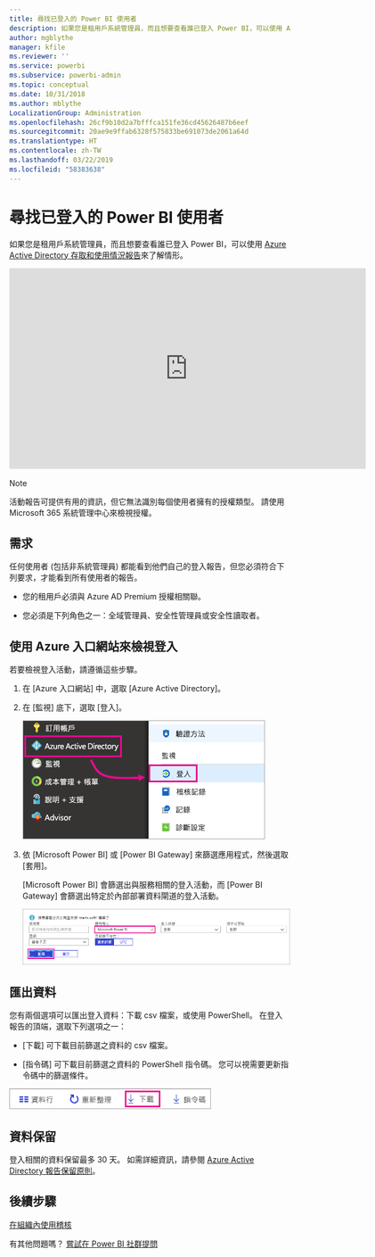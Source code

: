```yaml
---
title: 尋找已登入的 Power BI 使用者
description: 如果您是租用戶系統管理員，而且想要查看誰已登入 Power BI，可以使用 Azure Active Directory 存取和使用情況報告來了解情形。
author: mgblythe
manager: kfile
ms.reviewer: ''
ms.service: powerbi
ms.subservice: powerbi-admin
ms.topic: conceptual
ms.date: 10/31/2018
ms.author: mblythe
LocalizationGroup: Administration
ms.openlocfilehash: 26cf9b10d2a7bfffca151fe36cd45626487b6eef
ms.sourcegitcommit: 20ae9e9ffab6328f575833be691073de2061a64d
ms.translationtype: HT
ms.contentlocale: zh-TW
ms.lasthandoff: 03/22/2019
ms.locfileid: "58383638"
---
```

# <a name="find-power-bi-users-that-have-signed-in"></a>尋找已登入的 Power BI 使用者

如果您是租用戶系統管理員，而且想要查看誰已登入 Power BI，可以使用 [Azure Active Directory 存取和使用情況報告](/azure/active-directory/reports-monitoring/concept-sign-ins)來了解情形。

<iframe width="640" height="360" src="https://www.youtube.com/embed/1AVgh9w9VM8?showinfo=0" frameborder="0" allowfullscreen></iframe>

> [!NOTE]
> 活動報告可提供有用的資訊，但它無法識別每個使用者擁有的授權類型。 請使用 Microsoft 365 系統管理中心來檢視授權。

## <a name="requirements"></a>需求

任何使用者 (包括非系統管理員) 都能看到他們自己的登入報告，但您必須符合下列要求，才能看到所有使用者的報告。

* 您的租用戶必須與 Azure AD Premium 授權相關聯。

* 您必須是下列角色之一：全域管理員、安全性管理員或安全性讀取者。

## <a name="use-the-azure-portal-to-view-sign-ins"></a>使用 Azure 入口網站來檢視登入

若要檢視登入活動，請遵循這些步驟。

1. 在 [Azure 入口網站] 中，選取 [Azure Active Directory]。

1. 在 [監視] 底下，選取 [登入]。
   
    ![Azure AD 登入](media/service-admin-access-usage/azure-portal-sign-ins.png)

1. 依 [Microsoft Power BI] 或 [Power BI Gateway] 來篩選應用程式，然後選取 [套用]。

    [Microsoft Power BI] 會篩選出與服務相關的登入活動，而 [Power BI Gateway] 會篩選出特定於內部部署資料閘道的登入活動。
   
    ![篩選登入](media/service-admin-access-usage/sign-in-filter.png)

## <a name="export-the-data"></a>匯出資料

您有兩個選項可以匯出登入資料：下載 csv 檔案，或使用 PowerShell。 在登入報告的頂端，選取下列選項之一：

* [下載] 可下載目前篩選之資料的 csv 檔案。

* [指令碼] 可下載目前篩選之資料的 PowerShell 指令碼。 您可以視需要更新指令碼中的篩選條件。

![下載 csv 檔案或指令碼](media/service-admin-access-usage/download-sign-in-data-csv.png)

## <a name="data-retention"></a>資料保留

登入相關的資料保留最多 30 天。 如需詳細資訊，請參閱 [Azure Active Directory 報告保留原則](/azure/active-directory/reports-monitoring/reference-reports-data-retention)。

## <a name="next-steps"></a>後續步驟

[在組織內使用稽核](service-admin-auditing.md)

有其他問題嗎？ [嘗試在 Power BI 社群提問](https://community.powerbi.com/)

